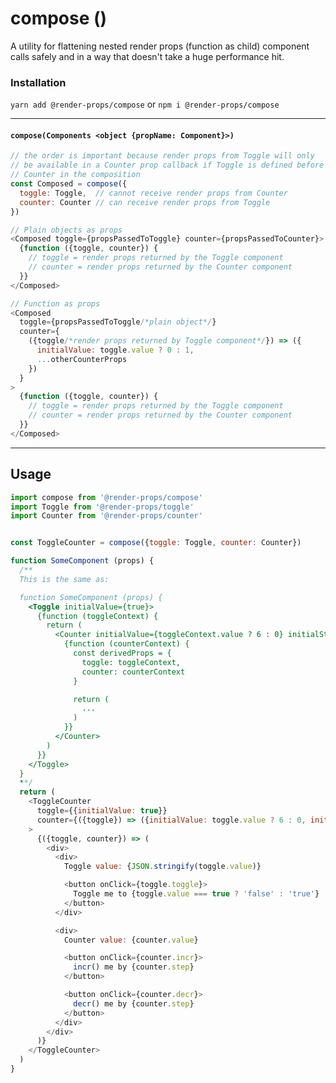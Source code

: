 # compose ()
A utility for flattening nested render props (function as child) component calls
safely and in a way that doesn't take a huge performance hit.

### Installation
```yarn add @render-props/compose``` or ```npm i @render-props/compose```

____

#### `compose(Components <object {propName: Component}>)`
```js
// the order is important because render props from Toggle will only
// be available in a Counter prop callback if Toggle is defined before
// Counter in the composition
const Composed = compose({
  toggle: Toggle,  // cannot receive render props from Counter
  counter: Counter // can receive render props from Toggle
})

// Plain objects as props
<Composed toggle={propsPassedToToggle} counter={propsPassedToCounter}>
  {function ({toggle, counter}) {
    // toggle = render props returned by the Toggle component
    // counter = render props returned by the Counter component
  }}
</Composed>

// Function as props
<Composed
  toggle={propsPassedToToggle/*plain object*/}
  counter={
    ({toggle/*render props returned by Toggle component*/}) => ({
      initialValue: toggle.value ? 0 : 1,
      ...otherCounterProps
    })
  }
>
  {function ({toggle, counter}) {
    // toggle = render props returned by the Toggle component
    // counter = render props returned by the Counter component
  }}
</Composed>
```

____

## Usage
```js
import compose from '@render-props/compose'
import Toggle from '@render-props/toggle'
import Counter from '@render-props/counter'


const ToggleCounter = compose({toggle: Toggle, counter: Counter})

function SomeComponent (props) {
  /**
  This is the same as:

  function SomeComponent (props) {
    <Toggle initialValue={true}>
      {function (toggleContext) {
        return (
          <Counter initialValue={toggleContext.value ? 6 : 0} initialStep={4}>
            {function (counterContext) {
              const derivedProps = {
                toggle: toggleContext,
                counter: counterContext
              }

              return (
                ...
              )
            }}
          </Counter>
        )
      }}
    </Toggle>
  }
  **/
  return (
    <ToggleCounter
      toggle={{initialValue: true}}
      counter={({toggle}) => ({initialValue: toggle.value ? 6 : 0, initialStep: 4})}
    >
      {({toggle, counter}) => (
        <div>
          <div>
            Toggle value: {JSON.stringify(toggle.value)}

            <button onClick={toggle.toggle}>
              Toggle me to {toggle.value === true ? 'false' : 'true'}
            </button>
          </div>

          <div>
            Counter value: {counter.value}

            <button onClick={counter.incr}>
              incr() me by {counter.step}
            </button>

            <button onClick={counter.decr}>
              decr() me by {counter.step}
            </button>
          </div>
        </div>
      )}
    </ToggleCounter>
  )
}
```
